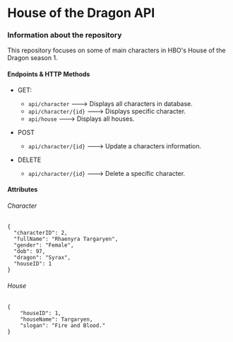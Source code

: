 # House of the Dragon API

### Information about the repository

This repository focuses on some of main characters in HBO's House of the Dragon season 1.

#### Endpoints & HTTP Methods

- GET: 
    -  `api/character` ---> Displays all characters in database. 
    -  `api/character/{id}` ---> Displays specific character.
    -  `api/house` ---> Displays all houses.

- POST
    - `api/character/{id}` ---> Update a characters information.

- DELETE
    - `api/character/{id}` ---> Delete a specific character.

#### Attributes
###### Character

    {
      "characterID": 2,
      "fullName": "Rhaenyra Targaryen",
      "gender": "Female",
      "dob": 97,
      "dragon": "Syrax",
      "houseID": 1
    }
###### House
    {
        "houseID": 1, 
        "houseName": Targaryen,
        "slogan": "Fire and Blood."
    }


